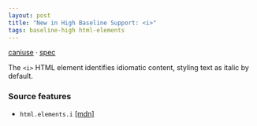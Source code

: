 ```yaml
---
layout: post
title: "New in High Baseline Support: <i>"
tags: baseline-high html-elements
---
```


[caniuse](https://caniuse.com/?search=i) · [spec](https://html.spec.whatwg.org/multipage/text-level-semantics.html#the-i-element)

The `<i>` HTML element identifies idiomatic content, styling text as italic by default.

### Source features

- ``html.elements.i`` [[mdn]](https://developer.mozilla.org/en-US/search?q=html.elements.i)
